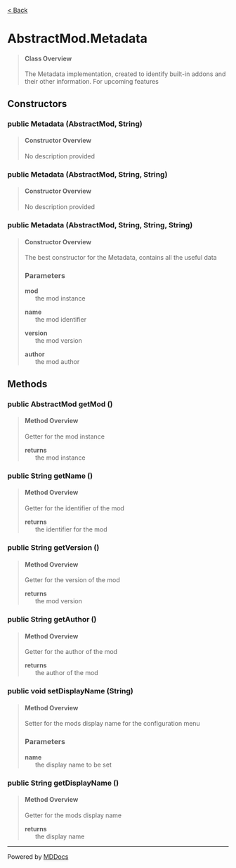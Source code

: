 [< Back](..)
# AbstractMod.Metadata #
>#### Class Overview ####
>The Metadata implementation, created to identify built-in
 addons and their other information. For upcoming features
## Constructors ##
### public Metadata (AbstractMod, String) ###
>#### Constructor Overview ####
>No description provided
>
### public Metadata (AbstractMod, String, String) ###
>#### Constructor Overview ####
>No description provided
>
### public Metadata (AbstractMod, String, String, String) ###
>#### Constructor Overview ####
>The best constructor for the Metadata, contains all the useful data
>
>### Parameters ###
>**mod**<br />
>&nbsp;&nbsp;&nbsp;&nbsp;&nbsp;&nbsp;the mod instance
>
>**name**<br />
>&nbsp;&nbsp;&nbsp;&nbsp;&nbsp;&nbsp;the mod identifier
>
>**version**<br />
>&nbsp;&nbsp;&nbsp;&nbsp;&nbsp;&nbsp;the mod version
>
>**author**<br />
>&nbsp;&nbsp;&nbsp;&nbsp;&nbsp;&nbsp;the mod author
>
## Methods ##
### public AbstractMod getMod () ###
>#### Method Overview ####
>Getter for the mod instance
>
>**returns**<br />
>&nbsp;&nbsp;&nbsp;&nbsp;&nbsp;&nbsp;the mod instance
>
### public String getName () ###
>#### Method Overview ####
>Getter for the identifier of the mod
>
>**returns**<br />
>&nbsp;&nbsp;&nbsp;&nbsp;&nbsp;&nbsp;the identifier for the mod
>
### public String getVersion () ###
>#### Method Overview ####
>Getter for the version of the mod
>
>**returns**<br />
>&nbsp;&nbsp;&nbsp;&nbsp;&nbsp;&nbsp;the mod version
>
### public String getAuthor () ###
>#### Method Overview ####
>Getter for the author of the mod
>
>**returns**<br />
>&nbsp;&nbsp;&nbsp;&nbsp;&nbsp;&nbsp;the author of the mod
>
### public void setDisplayName (String) ###
>#### Method Overview ####
>Setter for the mods display name for the configuration menu
>
>### Parameters ###
>**name**<br />
>&nbsp;&nbsp;&nbsp;&nbsp;&nbsp;&nbsp;the display name to be set
>
### public String getDisplayName () ###
>#### Method Overview ####
>Getter for the mods display name
>
>**returns**<br />
>&nbsp;&nbsp;&nbsp;&nbsp;&nbsp;&nbsp;the display name
>

---
Powered by [MDDocs](https://github.com/VRCube/MDDocs)